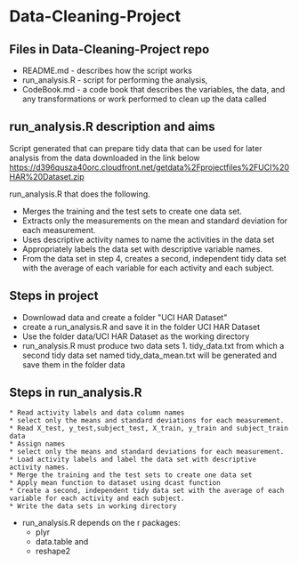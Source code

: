 # Data-Cleaning-Project
## Files in Data-Cleaning-Project repo
* README.md - describes how the script works 
* run_analysis.R - script for performing the analysis,
* CodeBook.md - a code book that describes the variables, the data, and any transformations or work performed to clean up the data called  

## run_analysis.R description and aims
Script generated that can prepare tidy data that can be used for later analysis from the data downloaded in the link below
https://d396qusza40orc.cloudfront.net/getdata%2Fprojectfiles%2FUCI%20HAR%20Dataset.zip 

run_analysis.R that does the following. 
* Merges the training and the test sets to create one data set.
* Extracts only the measurements on the mean and standard deviation for each measurement. 
* Uses descriptive activity names to name the activities in the data set
* Appropriately labels the data set with descriptive variable names. 
* From the data set in step 4, creates a second, independent tidy data set with the average of each variable for each activity and each subject.
 
## Steps in project
* Downlowad data  and create a folder "UCI HAR Dataset"
* create a run_analysis.R  and save it in the folder UCI HAR Dataset
* Use the folder data/UCI HAR Dataset as the working directory
* run_analysis.R  must produce two data sets 1. tidy_data.txt from which a second tidy data set named tidy_data_mean.txt will be generated and save them in the folder data

## Steps in run_analysis.R
    * Read activity labels and data column names
    * select only the means and standard deviations for each measurement.
    * Read X_test, y_test,subject_test, X_train, y_train and subject_train data
    * Assign names
    * select only the means and standard deviations for each measurement.
    * Load activity labels and label the data set with descriptive activity names.
    * Merge the training and the test sets to create one data set
    * Apply mean function to dataset using dcast function
    * Create a second, independent tidy data set with the average of each variable for each activity and each subject.
    * Write the data sets in working directory


* run_analysis.R depends on the r packages:
    * plyr   
    * data.table and 
    * reshape2
 
